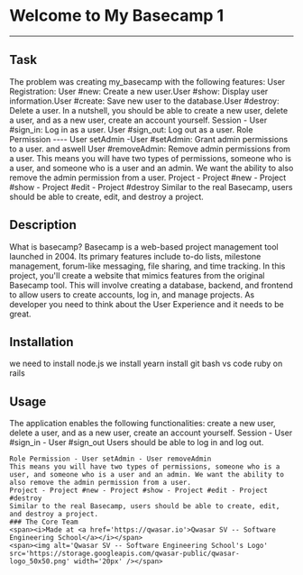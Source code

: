 # Welcome to My Basecamp 1
***
## Task
The problem was creating my_basecamp with the following features: User Registration: User #new: Create a new user.User #show: Display user information.User #create: Save new user to the database.User #destroy: Delete a user.
In  a nutshell, you should be able to create a new user, delete a user, and as a new user, create an account yourself.
Session - User #sign_in: Log in as a user.
User #sign_out: Log out as a user.
Role Permission ---- User setAdmin -User #setAdmin: Grant admin permissions to a user. and aswell User #removeAdmin: Remove admin permissions from a user.
This means you will have two types of permissions, someone who is a user, and someone who is a user and an admin. We want the ability to also remove the admin permission from a user.
Project - Project #new - Project #show - Project #edit - Project #destroy
Similar to the real Basecamp, users should be able to create, edit, and destroy a project.
## Description
What is basecamp?
Basecamp is a web-based project management tool launched in 2004. Its primary features include to-do lists, milestone management, forum-like messaging, file sharing, and time tracking.
In this project, you'll create a website that mimics features from the original Basecamp tool. This will involve creating a database, backend, and frontend to allow users to create accounts, log in, and manage projects.
As developer you need to think about the User Experience and it needs to be great.
## Installation
we need to install node.js
we install yearn 
install git bash 
vs code 
ruby on rails
## Usage
The application enables the following functionalities:
create a new user, delete a user, and as a new user, create an account yourself.
Session - User #sign_in - User #sign_out
Users should be able to log in and log out.
```
Role Permission - User setAdmin - User removeAdmin
This means you will have two types of permissions, someone who is a user, and someone who is a user and an admin. We want the ability to also remove the admin permission from a user.
Project - Project #new - Project #show - Project #edit - Project #destroy
Similar to the real Basecamp, users should be able to create, edit, and destroy a project.
### The Core Team
<span><i>Made at <a href='https://qwasar.io'>Qwasar SV -- Software Engineering School</a></i></span>
<span><img alt='Qwasar SV -- Software Engineering School's Logo' src='https://storage.googleapis.com/qwasar-public/qwasar-logo_50x50.png' width='20px' /></span>
